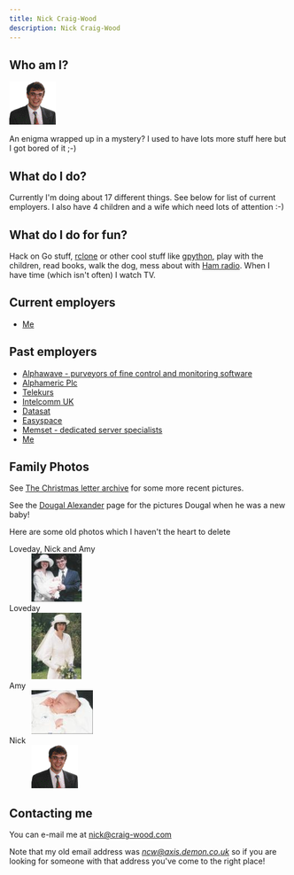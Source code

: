 ```yaml
---
title: Nick Craig-Wood
description: Nick Craig-Wood
---
```


## Who am I?

<img src="small/nick.gif" alt="[Picture of ncw]" width="84" height="78" />

An enigma wrapped up in a mystery? I used to have lots more stuff here
but I got bored of it ;-)

## What do I do?

Currently I'm doing about 17 different things. See below for list of current employers. I also have 4 children and a wife which need lots of attention :-)

## What do I do for fun?

Hack on Go stuff, <a href="https://rclone.org/">rclone</a> or other
cool stuff like <a href="https://github.com/go-python/gpython/">gpython</a>,
play with the children, read books, walk the dog, mess about with
<a href="https://www.qrz.com/db/M5NCW">Ham radio</a>. When I have time
(which isn't often) I watch TV.

## Current employers

- [Me](.)

## Past employers

- [Alphawave - purveyors of fine control and monitoring software](http://www.alphawave.net/)
- [Alphameric Plc](http://www.alphameric.com/)
- [Telekurs](http://www.telekurs.ch)
- [Intelcomm UK](http://www.intelcomm.com)
- [Datasat](http://www.datasat.com)
- [Easyspace](http://www.easyspace.com)
- [Memset - dedicated server specialists](http://www.memset.com/)
- [Me](.)

## Family Photos

See <a href="../xmas/">The Christmas letter archive</a> for some more recent pictures.

See the <a href="dougal/">Dougal Alexander</a> page for the pictures Dougal when he was a new baby!

Here are some old photos which I haven't the heart to delete

<dl>
  <dt>Loveday, Nick and Amy</dt>
  <dd><a href="large/lna.jpeg"><img src="small/lna.jpeg" alt="[Picture]" width="91" height="87" /></a></dd>
  
  <dt>Loveday</dt>
  <dd><a href="large/lday.jpeg"><img src="small/lday.jpeg" alt="[Picture]" width="90" height="120" /></a></dd>
  
  <dt>Amy</dt>
  <dd><a href="large/amy.jpeg"><img src="small/amy.jpeg" alt="[Picture]" width="111" height="79" /></a></dd>
  
  <dt>Nick</dt>
  <dd><a href="large/nick.jpeg"><img src="small/nick.gif" alt="[Picture]" width="84" height="78" /></a></dd>
</dl>

## Contacting me

You can e-mail me at <a href="mailto:nick@craig-wood.com">nick@craig-wood.com</a>

Note that my old email address was <i>ncw@axis.demon.co.uk</i> so if you are looking for someone with that address you've come to the right place!
